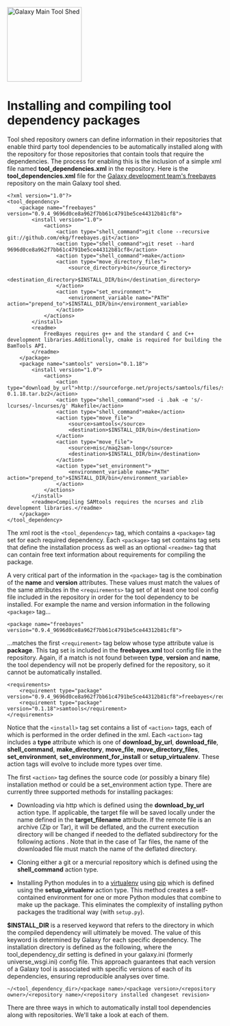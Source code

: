 <div class='center'> <a href='http://toolshed.g2.bx.psu.edu'><img src="/src/images/Logos/ToolShed.jpg" alt="Galaxy Main Tool Shed" height="174" /></a> </div>

# Installing and compiling tool dependency packages

Tool shed repository owners can define information in their repositories that enable third party tool dependencies to be automatically installed along with the repository for those repositories that contain tools that require the dependencies.  The process for enabling this is the inclusion of a simple xml file named **tool_dependencies.xml** in the repository.  Here is the **tool_dependencies.xml** file for the [Galaxy development team's freebayes](http://toolshed.g2.bx.psu.edu/repository/view_repository?sort=name&webapp=community&id=491b7a3fddf9366f) repository on the main Galaxy tool shed.

```
<?xml version="1.0"?>
<tool_dependency>
    <package name="freebayes" version="0.9.4_9696d0ce8a962f7bb61c4791be5ce44312b81cf8">
        <install version="1.0">
            <actions>
                <action type="shell_command">git clone --recursive git://github.com/ekg/freebayes.git</action>
                <action type="shell_command">git reset --hard 9696d0ce8a962f7bb61c4791be5ce44312b81cf8</action>
                <action type="shell_command">make</action>
                <action type="move_directory_files">
                    <source_directory>bin</source_directory>
                    <destination_directory>$INSTALL_DIR/bin</destination_directory>
                </action>
                <action type="set_environment">
                    <environment_variable name="PATH" action="prepend_to">$INSTALL_DIR/bin</environment_variable>
                </action>
            </actions>
        </install>
        <readme>
            FreeBayes requires g++ and the standard C and C++ development libraries.Additionally, cmake is required for building the BamTools API.
        </readme>
    </package>
    <package name="samtools" version="0.1.18">
        <install version="1.0">
            <actions>
                <action type="download_by_url">http://sourceforge.net/projects/samtools/files/samtools/0.1.18/samtools-0.1.18.tar.bz2</action>
                <action type="shell_command">sed -i .bak -e 's/-lcurses/-lncurses/g' Makefile</action>
                <action type="shell_command">make</action>
                <action type="move_file">
                    <source>samtools</source>
                    <destination>$INSTALL_DIR/bin</destination>
                </action>
                <action type="move_file">
                    <source>misc/maq2sam-long</source>
                    <destination>$INSTALL_DIR/bin</destination>
                </action>
                <action type="set_environment">
                    <environment_variable name="PATH" action="prepend_to">$INSTALL_DIR/bin</environment_variable>
                </action>
            </actions>
        </install>
        <readme>Compiling SAMtools requires the ncurses and zlib development libraries.</readme>
    </package>
</tool_dependency>
```


The xml root is the `<tool_dependency>` tag, which contains a `<package>` tag set for each required dependency.  Each `<package>` tag set contains tag sets that define the installation process as well as an optional `<readme>` tag that can contain free text information about requirements for compiling the package.

A very critical part of the information in the `<package>` tag is the combination of the **name** and **version** attributes.  These values must match the values of the same attributes in the `<requirements>` tag set of at least one tool config file included in the repository in order for the tool dependency to be installed.
For example the name and version information in the following `<package>` tag...

```<package name="freebayes" version="0.9.4_9696d0ce8a962f7bb61c4791be5ce44312b81cf8">```


...matches the first `<requirement>` tag below whose type attribute value is **package**.  This tag set is included in the **freebayes.xml** tool config file in the repository.  Again, if a match is not found between **type**, **version** and **name**, the tool dependency will not be properly defined for the repository, so it cannot be automatically installed.

```
<requirements>
    <requirement type="package" version="0.9.4_9696d0ce8a962f7bb61c4791be5ce44312b81cf8">freebayes</requirement>
    <requirement type="package" version="0.1.18">samtools</requirement>
</requirements>
```


Notice that the `<install>` tag set contains a list of `<action>` tags, each of which is performed in the order defined in the xml.  Each `<action>` tag includes a **type** attribute which is one of **download_by_url**, **download_file**, **shell_command**, **make_directory**, **move_file**, **move_directory_files**, **set_environment**, **set_environment_for_install** or **setup_virtualenv**.  These action tags will evolve to include more types over time.

The first `<action>` tag defines the source code (or possibly a binary file) installation method or could be a set_environment action type.  There are currently three supported methods for installing packages:

* Downloading via http which is defined using the **download_by_url** action type. If applicable, the target file will be saved locally under the name defined in the **target_filename** attribute. If the remote file is an archive (Zip or Tar), it will be deflated, and the current execution directory will be changed if needed to the deflated subdirectory for the following actions . Note that in the case of Tar files, the name of the downloaded file must match the name of the deflated directory.

* Cloning either a git or a mercurial repository which is defined using the **shell_command** action type.

* Installing Python modules in to a [virtualenv](http://www.virtualenv.org) using [pip](http://www.pip-installer.org/) which is defined using the **setup_virtualenv** action type.  This method creates a self-contained environment for one or more Python modules that combine to make up the package.  This eliminates the complexity of installing python packages the traditional way (with `setup.py`).

**$INSTALL_DIR** is a reserved keyword that refers to the directory in which the compiled dependency will ultimately be moved.  The value of this keyword is determined by Galaxy for each specific dependency.  The installation directory is defined as the following, where the tool_dependency_dir setting is defined in your galaxy.ini (formerly universe_wsgi.ini) config file.  This approach guarantees that each version of a Galaxy tool is associated with specific versions of each of its dependencies, ensuring reproducible analyses over time.

```
~/<tool_dependency_dir>/<package name>/<package version>/<repository owner>/<repository name>/<repository installed changeset revision>
```


There are three ways in which to automatically install tool dependencies along with repositories.  We'll take a look at each of them.

